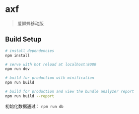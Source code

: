 # axf

> 爱鲜蜂移动版

## Build Setup

``` bash
# install dependencies
npm install

# serve with hot reload at localhost:8080
npm run dev

# build for production with minification
npm run build

# build for production and view the bundle analyzer report
npm run build --report
```

初始化数据通过： `npm run db`
